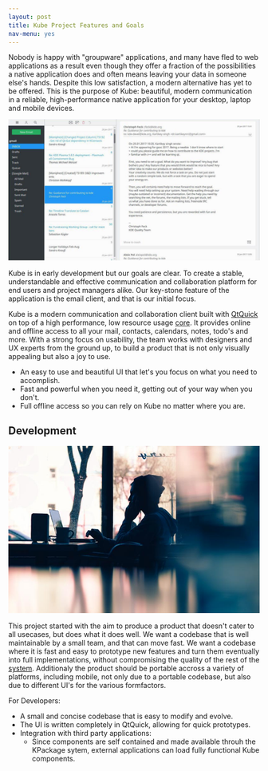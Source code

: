 ```yaml
---
layout: post
title: Kube Project Features and Goals
nav-menu: yes
---
```


Nobody is happy with "groupware" applications, and many have fled to web applications as a result even though they offer a fraction of the possibilities a native application does and often means leaving your data in someone else's hands. Despite this low satisfaction, a modern alternative has yet to be offered.
This is the purpose of Kube: beautiful, modern communication in a reliable, high-performance native application for your desktop, laptop and mobile devices.

![Kube](assets/images/kube_main_cropped.jpg)

Kube is in early development but our goals are clear. To create a stable, understandable and effective communication and collaboration platform for end users and project managers alike. Our key-stone feature of the application is the email client, and that is our initial focus.

Kube is a modern communication and collaboration client built with [QtQuick](http://doc.qt.io/qt-5/qtquick-index.html) on top of a high performance, low resource usage [core](http://kube-sink.readthedocs.io/en/latest/design/). It provides online and offline access to all your mail, contacts, calendars, notes, todo's and more. With a strong focus on usability, the team works with designers and UX experts from the ground up, to build a product that is not only visually appealing but also a joy to use.

* An easy to use and beautiful UI that let's you focus on what you need to accomplish.
* Fast and powerful when you need it, getting out of your way when you don't.
* Full offline access so you can rely on Kube no matter where you are.

## Development
![Hannah Wei](assets/images/lonelyguy.jpg)

This project started with the aim to produce a product that doesn't cater to all usecases, but does what it does well. We want a codebase that is well maintainable by a small team, and that  can move fast. We want a codebase where it is fast and easy to prototype new features and turn them eventually into full implementations, without compromising the quality of the rest of the [system](http://kube.readthedocs.io/en/latest/design/). Additionaly the product should  be portable accross a variety of platforms, including mobile, not only due to a portable codebase, but also due to different UI's for the various formfactors.

For Developers:
* A small and concise codebase that is easy to modify and evolve.
* The UI is written completely in QtQuick, allowing for quick prototypes.
* Integration with third party applications:
    * Since components are self contained and made available throuh the KPackage sytem, external applications can load fully functional Kube components.

